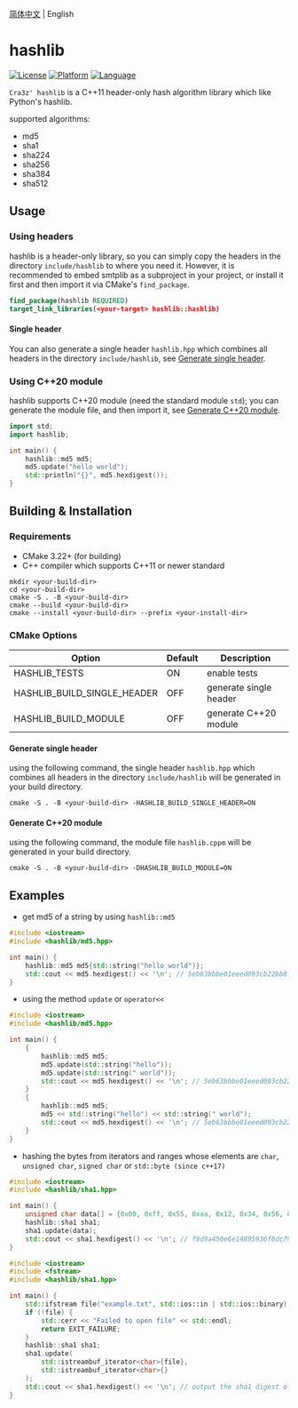 [简体中文](README.zh-CN.md) | English
# hashlib

[![License](https://img.shields.io/badge/License-MIT-green.svg)](LICENSE)
[![Platform](https://img.shields.io/badge/Platform-Windows%20%7C%20Linux%20%7C%20macOS-blue)]()
[![Language](https://img.shields.io/badge/Language-C%2B%2B11-blue.svg)]()

`Cra3z' hashlib` is a C++11 header-only hash algorithm library which like Python's hashlib.

supported algorithms:
* md5
* sha1
* sha224
* sha256
* sha384
* sha512

## Usage

### Using headers
hashlib is a header-only library, so you can simply copy the headers in the directory `include/hashlib` to where you need it.
However, it is recommended to embed smtplib as a subproject in your project, or install it first and then import it via CMake's `find_package`.
```cmake
find_package(hashlib REQUIRED)
target_link_libraries(<your-target> hashlib::hashlib)
```
#### Single header
You can also generate a single header `hashlib.hpp` which combines all headers in the directory `include/hashlib`, see [Generate single header](#generate-single-header).

### Using C++20 module
hashlib supports C++20 module (need the standard module `std`); you can generate the module file, and then import it, see [Generate C++20 module](#generate-c20-module).
```cpp
import std;
import hashlib;

int main() {
    hashlib::md5 md5;
    md5.update("hello world");
    std::println("{}", md5.hexdigest());
}
```


## Building & Installation

### Requirements
- CMake 3.22+ (for building)
- C++ compiler which supports C++11 or newer standard

```shell
mkdir <your-build-dir>
cd <your-build-dir>
cmake -S . -B <your-build-dir>
cmake --build <your-build-dir>
cmake --install <your-build-dir> --prefix <your-install-dir>
```

### CMake Options

| Option | Default | Description            |
|--------|---------|------------------------|
| HASHLIB_TESTS | ON      | enable tests           |
| HASHLIB_BUILD_SINGLE_HEADER | OFF     | generate single header |
| HASHLIB_BUILD_MODULE | OFF     | generate C++20 module  |

#### Generate single header
using the following command, the single header `hashlib.hpp` which combines all headers in the directory `include/hashlib` will be generated in your build directory.
```shell
cmake -S . -B <your-build-dir> -HASHLIB_BUILD_SINGLE_HEADER=ON
```

#### Generate C++20 module
using the following command, the module file `hashlib.cppm` will be generated in your build directory.
```shell
cmake -S . -B <your-build-dir> -DHASHLIB_BUILD_MODULE=ON
```

## Examples

* get md5 of a string by using `hashlib::md5`

```cpp
#include <iostream>
#include <hashlib/md5.hpp>

int main() {
    hashlib::md5 md5{std::string("hello world")};
    std::cout << md5.hexdigest() << '\n'; // 5eb63bbbe01eeed093cb22bb8f5acdc3
}
```

* using the method `update` or `operator<<`

```cpp
#include <iostream>
#include <hashlib/md5.hpp>

int main() {
    {
        hashlib::md5 md5;
        md5.update(std::string("hello"));
        md5.update(std::string(" world"));
        std::cout << md5.hexdigest() << '\n'; // 5eb63bbbe01eeed093cb22bb8f5acdc3
    }
    {
        hashlib::md5 md5;
        md5 << std::string("hello") << std::string(" world");
        std::cout << md5.hexdigest() << '\n'; // 5eb63bbbe01eeed093cb22bb8f5acdc3
    }
}
```

* hashing the bytes from iterators and ranges whose elements are `char`, `unsigned char`, `signed char` or `std::byte (since c++17)`
```cpp
#include <iostream>
#include <hashlib/sha1.hpp>

int main() {
    unsigned char data[] = {0x00, 0xff, 0x55, 0xaa, 0x12, 0x34, 0x56, 0x78};
    hashlib::sha1 sha1;
    sha1.update(data);
    std::cout << sha1.hexdigest() << '\n'; // f9d9a450e6e14895936f8dc796e30209528de337
}
```

```cpp
#include <iostream>
#include <fstream>
#include <hashlib/sha1.hpp>

int main() {
    std::ifstream file("example.txt", std::ios::in | std::ios::binary);
    if (!file) {
        std::cerr << "Failed to open file" << std::endl;
        return EXIT_FAILURE;
    }
    hashlib::sha1 sha1;
    sha1.update(
        std::istreambuf_iterator<char>{file}, 
        std::istreambuf_iterator<char>{}
    );
    std::cout << sha1.hexdigest() << '\n'; // output the sha1 digest of the file example.txt
}
```